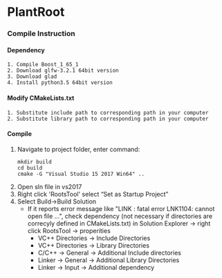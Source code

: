 # PlantRoot

### Compile Instruction ###

#### Dependency ####
	1. Compile Boost_1_65_1
	2. Download glfw-3.2.1 64bit version
	3. Download glad
	4. Install python3.5 64bit version

#### Modify CMakeLists.txt #### 
	1. Substitute include path to corresponding path in your computer
	2. Substitute library path to corresponding path in your computer

#### Compile #### 
1. Navigate to project folder, enter command:
   ```
   mkdir build
   cd build
   cmake -G "Visual Studio 15 2017 Win64" ..
   ```
2. Open sln file in vs2017
3. Right click 'RootsTool' select “Set as Startup Project”
4. Select Build->Build Solution
   - If it reports error message like "LINK : fatal error LNK1104: cannot open file ...", check dependency (not necessary if directories are correcyly defined in CMakeLists.txt) in Solution Explorer -> right click RootsTool -> properities
     - VC++ Directories -> Include Directories
     - VC++ Directories -> Library Directories
     - C/C++ -> General -> Additional Include directories
     - Linker -> General -> Additional Library Directories
     - Linker -> Input -> Additional dependency

